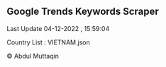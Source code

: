 

## Google Trends Keywords Scraper 
 
Last Update 04-12-2022 , 15:59:04

Country List :
VIETNAM.json



© Abdul Muttaqin 

